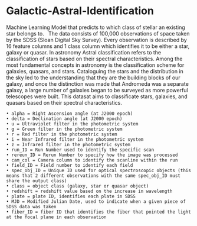# Galactic-Astral-Identification
Machine Learning Model that predicts to which class of stellar an existing star belongs to.   The data consists of 100,000 observations of space taken by the SDSS (Sloan Digital Sky Survey). Every observation is described by 16 feature columns and 1 class column which identifies it to be either a star, galaxy or quasar.
In astronomy Astral classification refers to the classification of stars based on their spectral characteristics. Among the most fundamental concepts in astronomy is the classification scheme for galaxies, quasars, and stars. Cataloguing the stars and the distribution in the sky led to the understanding that they are the building blocks of our galaxy, and once the distinction was made that Andromeda was a separate galaxy, a large number of galaxies began to be surveyed as more powerful telescopes were built. This datasat aims to classificate stars, galaxies, and quasars based on their spectral characteristics.

    • alpha = Right Ascension angle (at J2000 epoch)
    • delta = Declination angle (at J2000 epoch)
    • u = Ultraviolet filter in the photometric system
    • g = Green filter in the photometric system
    • r = Red filter in the photometric system
    • i = Near Infrared filter in the photometric system
    • z = Infrared filter in the photometric system
    • run_ID = Run Number used to identify the specific scan
    • rereun_ID = Rerun Number to specify how the image was processed
    • cam_col = Camera column to identify the scanline within the run
    • field_ID = Field number to identify each field
    • spec_obj_ID = Unique ID used for optical spectroscopic objects (this means that 2 different observations with the same spec_obj_ID must share the output class)
    • class = object class (galaxy, star or quasar object)
    • redshift = redshift value based on the increase in wavelength
    • plate = plate ID, identifies each plate in SDSS
    • MJD = Modified Julian Date, used to indicate when a given piece of SDSS data was taken
    • fiber_ID = fiber ID that identifies the fiber that pointed the light at the focal plane in each observation
